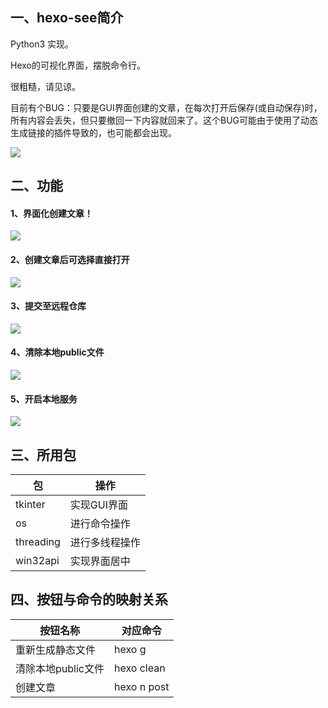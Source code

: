 ## 一、hexo-see简介

Python3 实现。

Hexo的可视化界面，摆脱命令行。

很粗糙，请见谅。

目前有个BUG：只要是GUI界面创建的文章，在每次打开后保存(或自动保存)时，所有内容会丢失，但只要撤回一下内容就回来了。这个BUG可能由于使用了动态生成链接的插件导致的，也可能都会出现。

![](https://img-blog.csdnimg.cn/20181103004314533.png)

## 二、功能

#### 1、界面化创建文章！

![](https://img-blog.csdnimg.cn/2018110300433763.png)

#### 2、创建文章后可选择直接打开

![](https://img-blog.csdnimg.cn/20181103004448727.png)

#### 3、提交至远程仓库

![](https://img-blog.csdnimg.cn/20181103004517311.png)

#### 4、清除本地public文件

![](https://img-blog.csdnimg.cn/20181103004546939.png)

#### 5、开启本地服务

![](https://img-blog.csdnimg.cn/20181103004609249.png)



## 三、所用包

| 包        | 操作           |
| --------- | -------------- |
| tkinter   | 实现GUI界面    |
| os        | 进行命令操作   |
| threading | 进行多线程操作 |
| win32api  | 实现界面居中   |



## 四、按钮与命令的映射关系

| 按钮名称           | 对应命令             |
| ------------------ | -------------------- |
| 重新生成静态文件   | hexo g               |
| 清除本地public文件 | hexo clean           |
| 创建文章           | hexo n post  <title> |
| 提交仓库           | hexo d               |
| 本地预览           | hexo s               |
| 退出               | 退出本程序           |

## 五、使用

#### 配置

1. `tkinter`、`os`、`threading` 都是内置包，因此仅需安装 `win32api`，

   Python3 使用 `pip3 install pypiwin32`安装即可。

   > 如安装失败，请手动安装`whl`文件。
   >
   > `whl`文件源地址：https://www.lfd.uci.edu/~gohlke/pythonlibs/。

2. 更改 if \_\_name\_\_ == '\_\_main\_\_': 里初始化 Hexo 时的路径输入。

   改为自己博客 **站点配置根路径** 即可使用！

#### 使用说明

1. 输入 **标题、标签、分类** 直接创建！

   **标题** 不可为空！，**标签和分类** 可以为空。

   如果标题中出现 **空格** 会被替换掉。出现 **、?/\\<>***都会被替换为 **-** 。

2. **多个标签/多个分类使用空格分割！** **多个标签/多个分类使用空格分割！** **多个标签/多个分类使用空格分割！**

3. 如果想要使用 **.exe** 可执行文件，需自行转换（因为需要配置自己的路径）。

   可使用 **pyinstaller** 包进行转换，`pip install pyinstaller`。

   下面有关于本工具的打包说明。

4. 除本地预览为后台开启，其他都会有控制台出现，方便查看执行过程。

5. 本地预览暂时不支持关闭（因为是后台执行，虽然也不需要关，毕竟可以一直本地访问），

   即使程序退出，本地服务也不会关闭。

6. 因为本地服务有可能在后台运行，因此点击本地预览时将会使用`taskkill`杀掉 占用`4000`端口的服务，

   然后才开启`Hexo`本地服务。

## 六、exe 可执行程序转换说明

#### pyinstaller的参数说明

```python
-c 参数		使用控制台，无界面(默认)

-w 参数		使用窗口，无控制台.如果程序里有使用到控制台(如print)的就不可以使用-w,
			 否则会报错 '''failed to excute script xxx'''
			 如果想要捕捉错误信息可以先用控制台捕捉,没有报错后再使用无控制台.
        
-D 参数		创建一个目录，包含exe文件，但会依赖很多文件（默认选项）。

-F 参数		打包成一个exe文件

-p 			  多文件打包时,以-p [其他.py] 的形式跟在主文件后
		'''如:pyinstaller -w -F main.py -p view.py -p other.py'''

-i 参数 		修改打包后的exe图标,图标应放在py同级目录下,需要是ico格式,只改后缀不可用.
		'''如:pyinstaller -w -F -i zzz.ico main.py -p view.py -p other.py'''

```

#### 本程序的打包说明

1. 将配置完毕的 **Hexo.py** 与 **favicon.ico** 放在同一文件目录
2. 使用命令行进入文件目录
3. `pyinstaller -w -F -i favicon.ico Hexo.py`
4. 愉快使用

## 七、额外说明

本工具开源协议为 **不知道协议**，因为我还没有区分这些协议的意思……

总之，随便用，欢迎 `star`、 `fork`、`issue`。